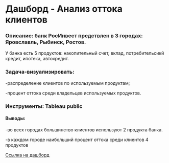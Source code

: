 # Дашборд - Анализ оттока клиентов

### Описание: банк РосИнвест предствлен в 3 городах: Яровславль, Рыбинск, Ростов. 
У банка есть 5 продуктов: накопительный счет, вклад, потребительсикй кредит, ипотека, автокредит.

### Задача-визуализировать: 
-распределение клиентов по используемым продуктам;

-процент оттока среди владельцев используемых продуктов.

### Инструменты: Tableau public 
#### Выводы:
-во всех городах большинство клиентов используют 2 продукта банка.

-в каждом городе наибольший процент оттока среди клиентов 4 продуктов

[Ссылка на дашборд](https://public.tableau.com/views/_16851168206370/Sheet1?:language=en-US&publish=yes&:display_count=n&:origin=viz_share_link)

